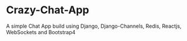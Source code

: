 # Crazy-Chat-App
A simple Chat App build using Django, Django-Channels, Redis, Reactjs, WebSockets and Bootstrap4
